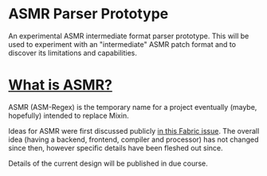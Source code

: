 # ASMR Parser Prototype
An experimental ASMR intermediate format parser prototype. This will be used to experiment with an "intermediate" ASMR patch format and to discover its limitations and capabilities.

<!-- copied from https://github.com/QuiltMC/asmr-processor-prototype don't @ me -->
# [What is ASMR?](https://github.com/QuiltMC/asmr-processor-prototype#what-is-asmr)
ASMR (ASM-Regex) is the temporary name for a project eventually (maybe, hopefully) intended to replace Mixin.

Ideas for ASMR were first discussed publicly [in this Fabric issue](https://github.com/FabricMC/fabric-loader/issues/244). The overall idea (having a backend, frontend, compiler and processor) has not changed since then, however specific details have been fleshed out since.

Details of the current design will be published in due course.
